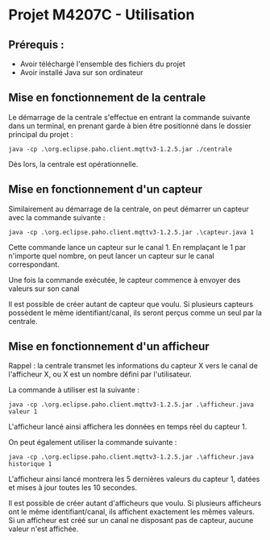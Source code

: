 # Projet M4207C - Utilisation

## Prérequis :

- Avoir téléchargé l&#39;ensemble des fichiers du projet
- Avoir installé Java sur son ordinateur

## Mise en fonctionnement de la centrale

Le démarrage de la centrale s&#39;effectue en entrant la commande suivante dans un terminal, en prenant garde à bien être positionné dans le dossier principal du projet :

```java -cp .\org.eclipse.paho.client.mqttv3-1.2.5.jar ./centrale```

Dès lors, la centrale est opérationnelle.

## Mise en fonctionnement d&#39;un capteur

Similairement au démarrage de la centrale, on peut démarrer un capteur avec la commande suivante :

```java -cp .\org.eclipse.paho.client.mqttv3-1.2.5.jar .\capteur.java 1```

Cette commande lance un capteur sur le canal 1. En remplaçant le 1 par n&#39;importe quel nombre, on peut lancer un capteur sur le canal correspondant.

Une fois la commande exécutée, le capteur commence à envoyer des valeurs sur son canal

Il est possible de créer autant de capteur que voulu. Si plusieurs capteurs possèdent le même identifiant/canal, ils seront perçus comme un seul par la centrale.

## Mise en fonctionnement d&#39;un afficheur

Rappel : la centrale transmet les informations du capteur X vers le canal de l&#39;afficheur X, ou X est un nombre défini par l&#39;utilisateur.

La commande à utiliser est la suivante :

```java -cp .\org.eclipse.paho.client.mqttv3-1.2.5.jar .\afficheur.java valeur 1```

L&#39;afficheur lancé ainsi affichera les données en temps réel du capteur 1.

On peut également utiliser la commande suivante :

```java -cp .\org.eclipse.paho.client.mqttv3-1.2.5.jar .\afficheur.java historique 1```

L'afficheur ainsi lancé montrera les 5 dernières valeurs du capteur 1, datées et mises à jour toutes les 10 secondes.

Il est possible de créer autant d&#39;afficheurs que voulu. Si plusieurs afficheurs ont le même identifiant/canal, ils affichent exactement les mêmes valeurs. Si un afficheur est créé sur un canal ne disposant pas de capteur, aucune valeur n&#39;est affichée.
